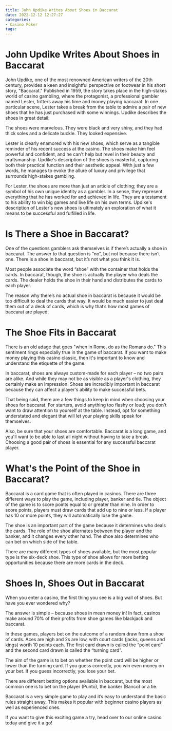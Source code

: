 ```yaml
---
title: John Updike Writes About Shoes in Baccarat
date: 2022-12-12 12:27:27
categories:
- Casino Poker
tags:
---
```



#  John Updike Writes About Shoes in Baccarat

John Updike, one of the most renowned American writers of the 20th century, provides a keen and insightful perspective on footwear in his short story, "Baccarat." Published in 1959, the story takes place in the high-stakes world of casino gambling, where the protagonist, a professional gambler named Lester, fritters away his time and money playing baccarat. In one particular scene, Lester takes a break from the table to admire a pair of new shoes that he has just purchased with some winnings. Updike describes the shoes in great detail:

The shoes were marvelous. They were black and very shiny, and they had thick soles and a delicate buckle. They looked expensive.

Lester is clearly enamored with his new shoes, which serve as a tangible reminder of his recent success at the casino. The shoes make him feel powerful and confident, and he can't help but revel in their beauty and craftsmanship. Updike's description of the shoes is masterful, capturing both their practical function and their aesthetic appeal. With just a few words, he manages to evoke the allure of luxury and privilege that surrounds high-stakes gambling.

For Lester, the shoes are more than just an article of clothing; they are a symbol of his own unique identity as a gambler. In a sense, they represent everything that he has worked for and achieved in life. They are a testament to his ability to win big games and live life on his own terms. Updike's description of Lester's new shoes is ultimately an exploration of what it means to be successful and fulfilled in life.

#  Is There a Shoe in Baccarat?

One of the questions gamblers ask themselves is if there’s actually a shoe in baccarat. The answer to that question is “no”, but not because there isn’t one. There is a shoe in baccarat, but it’s not what you think it is.

Most people associate the word “shoe” with the container that holds the cards. In baccarat, though, the shoe is actually the player who deals the cards. The dealer holds the shoe in their hand and distributes the cards to each player.

The reason why there’s no actual shoe in baccarat is because it would be too difficult to deal the cards that way. It would be much easier to just deal them out of a deck of cards, which is why that’s how most games of baccarat are played.

#  The Shoe Fits in Baccarat

There is an old adage that goes "when in Rome, do as the Romans do." This sentiment rings especially true in the game of baccarat. If you want to make money playing this casino classic, then it's important to know and understand the etiquette of the game.

In baccarat, shoes are always custom-made for each player – no two pairs are alike. And while they may not be as visible as a player's clothing, they certainly make an impression. Shoes are incredibly important in baccarat because they can affect a player's ability to make successful bets.

That being said, there are a few things to keep in mind when choosing your shoes for baccarat. For starters, avoid anything too flashy or loud; you don't want to draw attention to yourself at the table. Instead, opt for something understated and elegant that will let your playing skills speak for themselves.

Also, be sure that your shoes are comfortable. Baccarat is a long game, and you'll want to be able to last all night without having to take a break. Choosing a good pair of shoes is essential for any successful baccarat player.

#  What's the Point of the Shoe in Baccarat?

Baccarat is a card game that is often played in casinos. There are three different ways to play the game, including player, banker and tie. The object of the game is to score points equal to or greater than nine. In order to score points, players must draw cards that add up to nine or less. If a player has 10 or more points, they will automatically lose the game.

The shoe is an important part of the game because it determines who deals the cards. The role of the shoe alternates between the player and the banker, and it changes every other hand. The shoe also determines who can bet on which side of the table.

There are many different types of shoes available, but the most popular type is the six-deck shoe. This type of shoe allows for more betting opportunities because there are more cards in the deck.

#  Shoes In, Shoes Out in Baccarat

When you enter a casino, the first thing you see is a big wall of shoes. But have you ever wondered why?

The answer is simple – because shoes in mean money in! In fact, casinos make around 70% of their profits from shoe games like blackjack and baccarat.

In these games, players bet on the outcome of a random draw from a shoe of cards. Aces are high and 2s are low, with court cards (jacks, queens and kings) worth 10 points each. The first card drawn is called the “point card” and the second card drawn is called the “turning card”.

The aim of the game is to bet on whether the point card will be higher or lower than the turning card. If you guess correctly, you win even money on your bet. If you guess incorrectly, you lose your bet.

There are different betting options available in baccarat, but the most common one is to bet on the player (Punto), the banker (Banco) or a tie.

Baccarat is a very simple game to play and it’s easy to understand the basic rules straight away. This makes it popular with beginner casino players as well as experienced ones.

If you want to give this exciting game a try, head over to our online casino today and give it a go!
